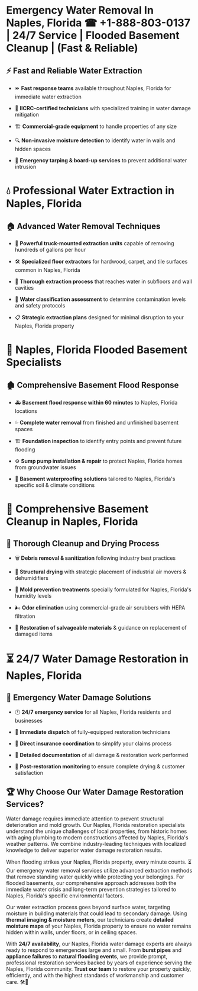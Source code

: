 # Emergency Water Removal In Naples, Florida ☎ +1-888-803-0137  | 24/7 Service | Flooded Basement Cleanup | (Fast & Reliable)  

## ⚡ Fast and Reliable Water Extraction  
- ⏩ **Fast response teams** available throughout Naples, Florida for immediate water extraction  
- 🏅 **IICRC-certified technicians** with specialized training in water damage mitigation  
- 🏗️ **Commercial-grade equipment** to handle properties of any size  
- 🔍 **Non-invasive moisture detection** to identify water in walls and hidden spaces  
- 🛑 **Emergency tarping & board-up services** to prevent additional water intrusion  

# 💧 Professional Water Extraction in Naples, Florida  

## 🏠 Advanced Water Removal Techniques  
- 🚛 **Powerful truck-mounted extraction units** capable of removing hundreds of gallons per hour  
- 🛠️ **Specialized floor extractors** for hardwood, carpet, and tile surfaces common in Naples, Florida  
- 📏 **Thorough extraction process** that reaches water in subfloors and wall cavities  
- 🧪 **Water classification assessment** to determine contamination levels and safety protocols  
- 📋 **Strategic extraction plans** designed for minimal disruption to your Naples, Florida property  

# 🌊 Naples, Florida Flooded Basement Specialists  

## 🏚️ Comprehensive Basement Flood Response  
- 🚑 **Basement flood response within 60 minutes** to Naples, Florida locations  
- 💦 **Complete water removal** from finished and unfinished basement spaces  
- 🏗️ **Foundation inspection** to identify entry points and prevent future flooding  
- ⚙️ **Sump pump installation & repair** to protect Naples, Florida homes from groundwater issues  
- 🌱 **Basement waterproofing solutions** tailored to Naples, Florida's specific soil & climate conditions  

# 🧹 Comprehensive Basement Cleanup in Naples, Florida  

## 🔄 Thorough Cleanup and Drying Process  
- 🗑️ **Debris removal & sanitization** following industry best practices  
- 💨 **Structural drying** with strategic placement of industrial air movers & dehumidifiers  
- 🦠 **Mold prevention treatments** specially formulated for Naples, Florida's humidity levels  
- 🌬️ **Odor elimination** using commercial-grade air scrubbers with HEPA filtration  
- 🔧 **Restoration of salvageable materials** & guidance on replacement of damaged items  

# ⏳ 24/7 Water Damage Restoration in Naples, Florida  

## 🚀 Emergency Water Damage Solutions  
- 🕛 **24/7 emergency service** for all Naples, Florida residents and businesses  
- 🚒 **Immediate dispatch** of fully-equipped restoration technicians  
- 🏦 **Direct insurance coordination** to simplify your claims process  
- 📜 **Detailed documentation** of all damage & restoration work performed  
- 🔎 **Post-restoration monitoring** to ensure complete drying & customer satisfaction  

## 🏆 Why Choose Our Water Damage Restoration Services?  
Water damage requires immediate attention to prevent structural deterioration and mold growth. Our Naples, Florida restoration specialists understand the unique challenges of local properties, from historic homes with aging plumbing to modern constructions affected by Naples, Florida's weather patterns. We combine industry-leading techniques with localized knowledge to deliver superior water damage restoration results.  

When flooding strikes your Naples, Florida property, every minute counts. ⏳ Our emergency water removal services utilize advanced extraction methods that remove standing water quickly while protecting your belongings. For flooded basements, our comprehensive approach addresses both the immediate water crisis and long-term prevention strategies tailored to Naples, Florida's specific environmental factors.  

Our water extraction process goes beyond surface water, targeting moisture in building materials that could lead to secondary damage. Using **thermal imaging & moisture meters**, our technicians create **detailed moisture maps** of your Naples, Florida property to ensure no water remains hidden within walls, under floors, or in ceiling spaces.  

With **24/7 availability**, our Naples, Florida water damage experts are always ready to respond to emergencies large and small. From **burst pipes** and **appliance failures** to **natural flooding events**, we provide prompt, professional restoration services backed by years of experience serving the Naples, Florida community. **Trust our team** to restore your property quickly, efficiently, and with the highest standards of workmanship and customer care. 🛠️💪  
